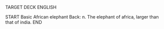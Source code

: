 TARGET DECK
ENGLISH

START
Basic
African elephant
Back: n. The elephant of africa, larger than that of india.
END
